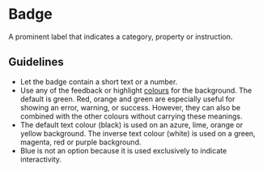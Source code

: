 <!-- @license CC0-1.0 -->

# Badge

A prominent label that indicates a category, property or instruction.

## Guidelines

- Let the badge contain a short text or a number.
- Use any of the feedback or highlight [colours](/docs/brand-design-tokens-colour--docs) for the background.
  The default is green.
  Red, orange and green are especially useful for showing an error, warning, or success.
  However, they can also be combined with the other colours without carrying these meanings.
- The default text colour (black) is used on an azure, lime, orange or yellow background.
  The inverse text colour (white) is used on a green, magenta, red or purple background.
- Blue is not an option because it is used exclusively to indicate interactivity.
